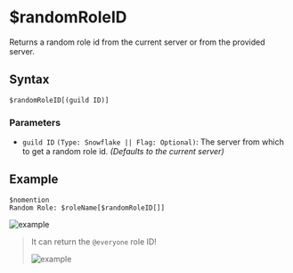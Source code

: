# $randomRoleID
Returns a random role id from the current server or from the provided server.

## Syntax
```
$randomRoleID[(guild ID)]
```
### Parameters
- `guild ID` `(Type: Snowflake || Flag: Optional)`: The server from which to get a random role id. _(Defaults to the current server)_

## Example
```
$nomention
Random Role: $roleName[$randomRoleID[]]
```
![example](https://user-images.githubusercontent.com/113303649/212498465-46ec2a48-0890-41a0-a57a-283a183d1144.png)

> It can return the `@everyone` role ID!
> 
> ![example](https://user-images.githubusercontent.com/113303649/212498371-1792ea9b-55f7-494c-8e09-24a20192e8cb.png)

